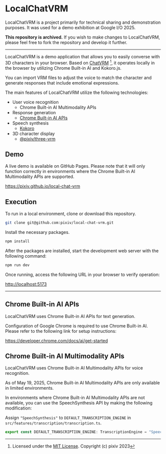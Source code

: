 # LocalChatVRM

LocalChatVRM is a project primarily for technical sharing and demonstration purposes. It was used for a demo exhibition at Google I/O 2025.

**This repository is archived.**
If you wish to make changes to LocalChatVRM, please feel free to fork the repository and develop it further.

---

LocalChatVRM is a demo application that allows you to easily converse with 3D characters in your browser. Based on [ChatVRM](https://github.com/pixiv/ChatVRM) [^1], it operates locally in the browser by utilizing Chrome Built-in AI and Kokoro.js.

You can import VRM files to adjust the voice to match the character and generate responses that include emotional expressions.

The main features of LocalChatVRM utilize the following technologies:

- User voice recognition
    - Chrome Built-in AI Multimodality APIs
- Response generation
    - [Chrome Built-in AI APIs](https://developer.chrome.com/docs/ai/built-in)
- Speech synthesis
    - [Kokoro](https://github.com/hexgrad/kokoro)
- 3D character display
    - [@pixiv/three-vrm](https://github.com/pixiv/three-vrm)

## Demo

A live demo is available on GitHub Pages. Please note that it will only function correctly in environments where the Chrome Built-in AI Multimodality APIs are supported.

https://pixiv.github.io/local-chat-vrm

## Execution

To run in a local environment, clone or download this repository.

```bash
git clone git@github.com:pixiv/local-chat-vrm.git
```

Install the necessary packages.

```bash
npm install
```

After the packages are installed, start the development web server with the following command:

```bash
npm run dev
```

Once running, access the following URL in your browser to verify operation:

[http://localhost:5173](http://localhost:5173)

-----

## Chrome Built-in AI APIs

LocalChatVRM uses Chrome Built-in AI APIs for text generation.

Configuration of Google Chrome is required to use Chrome Built-in AI. Please refer to the following link for setup instructions:

https://developer.chrome.com/docs/ai/get-started

## Chrome Built-in AI Multimodality APIs

LocalChatVRM uses Chrome Built-in AI Multimodality APIs for voice recognition.

As of May 19, 2025, Chrome Built-in AI Multimodality APIs are only available in limited environments.

In environments where Chrome Built-in AI Multimodality APIs are not available, you can use the SpeechSynthesis API by making the following modification:

Assign `"SpeechSynthesis"` to `DEFAULT_TRANSCRIPTION_ENGINE` in `src/features/transcription/transcription.ts`.

```typescript
export const DEFAULT_TRANSCRIPTION_ENGINE: TranscriptionEngine = "SpeechSynthesis";
```

[^1]: Licensed under the [MIT License](https://github.com/pixiv/ChatVRM/blob/main/LICENSE). Copyright (c) pixiv 2023
